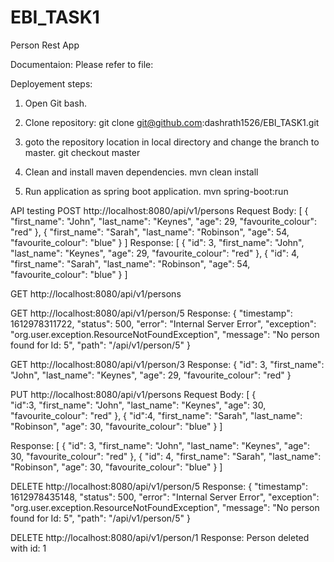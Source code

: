 # EBI_TASK1
Person Rest App

Documentaion:
	Please refer to file:  

Deployement steps:
1. Open Git bash.

2. Clone repository:
	git clone git@github.com:dashrath1526/EBI_TASK1.git

3. goto the repository location in local directory and change the branch to master.
	git checkout master
	
4. Clean and install maven dependencies.
	mvn clean install

5. Run application as spring boot application.
	mvn spring-boot:run
	
	
API testing
POST http://localhost:8080/api/v1/persons
Request Body:
	[
		{
			 "first_name": "John",
			 "last_name": "Keynes",
			 "age": 29,
			 "favourite_colour": "red"
		},
		{
			"first_name": "Sarah",
			"last_name": "Robinson",
			"age": 54,
			"favourite_colour": "blue"
		}
	]
Response:
	[
		{
			"id": 3,
			"first_name": "John",
			"last_name": "Keynes",
			"age": 29,
			"favourite_colour": "red"
		},
		{
			"id": 4,
			"first_name": "Sarah",
			"last_name": "Robinson",
			"age": 54,
			"favourite_colour": "blue"
		}
	]

GET http://localhost:8080/api/v1/persons

GET	http://localhost:8080/api/v1/person/5
Response:
	{
		"timestamp": 1612978311722,
		"status": 500,
		"error": "Internal Server Error",
		"exception": "org.user.exception.ResourceNotFoundException",
		"message": "No person found for Id: 5",
		"path": "/api/v1/person/5"
	}

GET	http://localhost:8080/api/v1/person/3
Response:
	{
		"id": 3,
		"first_name": "John",
		"last_name": "Keynes",
		"age": 29,
		"favourite_colour": "red"
	}

PUT http://localhost:8080/api/v1/persons
Request Body:
	[
		{	
			"id":3,
			 "first_name": "John",
			 "last_name": "Keynes",
			 "age": 30,
			 "favourite_colour": "red"
		},
		{
			"id":4,
			"first_name": "Sarah",
			"last_name": "Robinson",
			"age": 30,
			"favourite_colour": "blue"
		}
	]

Response:
	[
		{
			"id": 3,
			"first_name": "John",
			"last_name": "Keynes",
			"age": 30,
			"favourite_colour": "red"
		},
		{
			"id": 4,
			"first_name": "Sarah",
			"last_name": "Robinson",
			"age": 30,
			"favourite_colour": "blue"
		}
	]
	
DELETE http://localhost:8080/api/v1/person/5
Response:
	{
		"timestamp": 1612978435148,
		"status": 500,
		"error": "Internal Server Error",
		"exception": "org.user.exception.ResourceNotFoundException",
		"message": "No person found for Id: 5",
		"path": "/api/v1/person/5"
	}

DELETE http://localhost:8080/api/v1/person/1
Response:
	Person deleted with id: 1

